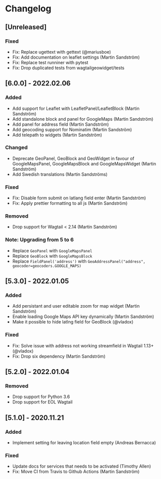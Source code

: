 # Changelog

## [Unreleased]

### Fixed
- Fix: Replace ugettext with gettext (@mariusboe)
- Fix: Add documentation on leaflet settings (Martin Sandström)
- Fix: Replace test runniner with pytest
- Fix: Drop duplicated tests from wagtailgeowidget/tests

## [6.0.0] - 2022.02.06

### Added
- Add support for Leaflet with LeafletPanel/LeafletBlock (Martin Sandström)
- Add standalone block and panel for GoogleMaps (Martin Sandström)
- Add panel for address field (Martin Sandström)
- Add geocoding support for Nominatim (Martin Sandström)
- Add telepath to widgets (Martin Sandström)

### Changed
- Deprecate GeoPanel, GeoBlock and GeoWidget in favour of GoogleMapsPanel, GoogleMapsBlock and GoogleMapsWidget (Martin Sandström)
- Add Swedish translations (Martin Sandströms)

### Fixed
- Fix: Disable form submit on latlang field enter (Martin Sandström)
- Fix: Apply prettier formatting to all js (Martin Sandström)

### Removed
- Drop support for Wagtail < 2.14 (Martin Sandström)

### Note: Upgrading from 5 to 6

- Replace `GeoPanel` with `GoogleMapsPanel`
- Replace `GeoBlock` with `GoogleMapsBlock`
- Replace `FieldPanel('address')` with `GeoAddressPanel("address", geocoder=geocoders.GOOGLE_MAPS)`


## [5.3.0] - 2022.01.05

### Added
- Add persistant and user editable zoom for map widget (Martin Sandström)
- Enable loading Google Maps API key dynamically (Martin Sandström)
- Make it possible to hide latlng field for GeoBlock (@vladox)

### Fixed
- Fix: Solve issue with address not working streamfield in Wagtail 1.13+ (@vladox)
- Fix: Drop six dependency (Martin Sandström)


## [5.2.0] - 2022.01.04

### Removed
- Drop support for Python 3.6
- Drop support for EOL Wagtail


## [5.1.0] - 2020.11.21

### Added
- Implement setting for leaving location field empty (Andreas Bernacca)

### Fixed
- Update docs for services that needs to be activated (Timothy Allen)
- Fix: Move CI from Travis to Github Actions (Martin Sandström)

